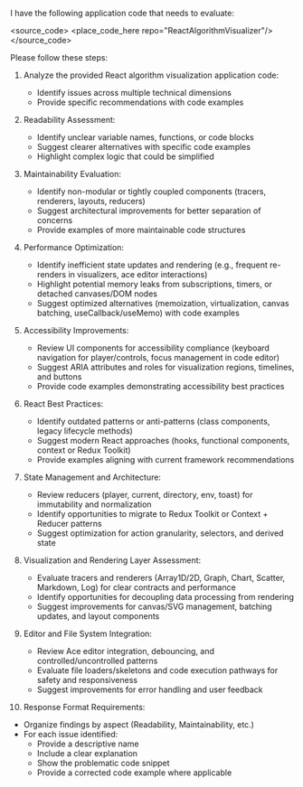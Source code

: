 I have the following application code that needs to evaluate:

<source_code>
<place_code_here repo="ReactAlgorithmVisualizer"/>
</source_code>

Please follow these steps:

1. Analyze the provided React algorithm visualization application code:
   - Identify issues across multiple technical dimensions
   - Provide specific recommendations with code examples

2. Readability Assessment:
   - Identify unclear variable names, functions, or code blocks
   - Suggest clearer alternatives with specific code examples
   - Highlight complex logic that could be simplified

3. Maintainability Evaluation:
   - Identify non-modular or tightly coupled components (tracers, renderers, layouts, reducers)
   - Suggest architectural improvements for better separation of concerns
   - Provide examples of more maintainable code structures

4. Performance Optimization:
   - Identify inefficient state updates and rendering (e.g., frequent re-renders in visualizers, ace editor interactions)
   - Highlight potential memory leaks from subscriptions, timers, or detached canvases/DOM nodes
   - Suggest optimized alternatives (memoization, virtualization, canvas batching, useCallback/useMemo) with code examples

5. Accessibility Improvements:
   - Review UI components for accessibility compliance (keyboard navigation for player/controls, focus management in code editor)
   - Suggest ARIA attributes and roles for visualization regions, timelines, and buttons
   - Provide code examples demonstrating accessibility best practices

6. React Best Practices:
   - Identify outdated patterns or anti-patterns (class components, legacy lifecycle methods)
   - Suggest modern React approaches (hooks, functional components, context or Redux Toolkit)
   - Provide examples aligning with current framework recommendations

7. State Management and Architecture:
   - Review reducers (player, current, directory, env, toast) for immutability and normalization
   - Identify opportunities to migrate to Redux Toolkit or Context + Reducer patterns
   - Suggest optimization for action granularity, selectors, and derived state

8. Visualization and Rendering Layer Assessment:
   - Evaluate tracers and renderers (Array1D/2D, Graph, Chart, Scatter, Markdown, Log) for clear contracts and performance
   - Identify opportunities for decoupling data processing from rendering
   - Suggest improvements for canvas/SVG management, batching updates, and layout components

9. Editor and File System Integration:
   - Review Ace editor integration, debouncing, and controlled/uncontrolled patterns
   - Evaluate file loaders/skeletons and code execution pathways for safety and responsiveness
   - Suggest improvements for error handling and user feedback

10. Response Format Requirements:
   - Organize findings by aspect (Readability, Maintainability, etc.)
   - For each issue identified:
     - Provide a descriptive name
     - Include a clear explanation
     - Show the problematic code snippet
     - Provide a corrected code example where applicable
